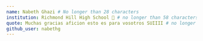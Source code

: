 ```yaml
---
name: Nabeth Ghazi # No longer than 28 characters
institution: Richmond Hill High School 🚩 # no longer than 58 characters
quote: Muchas gracias aficion esto es para vosotros SUIIII # no longer than 100 characters, avoid using quotes(") to guarantee the format remains the same.
github_user: nabethg
---
```

